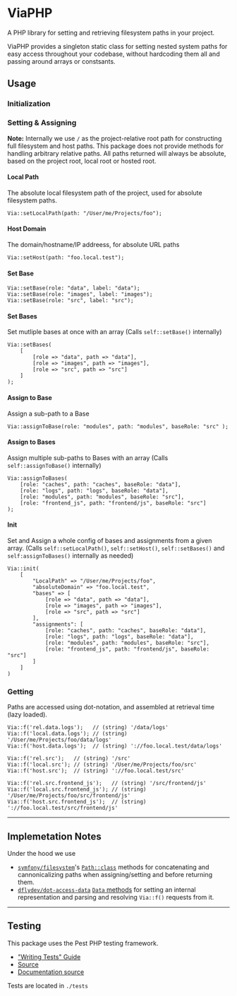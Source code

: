 # ViaPHP

A PHP library for setting and retrieving filesystem paths in your project.

ViaPHP provides a singleton static class for setting nested system paths for easy access throughout your codebase, without hardcoding them all and passing around arrays or constsants.

## Usage

### Initialization


### Setting & Assigning

**Note:** Internally we use `/` as the project-relative root path for constructing full filesystem and host paths. This package does not provide methods for handling arbitrary relative paths. All paths returned will always be absolute, based on the project root, local root or hosted root.


#### Local Path
The absolute local filesystem path of the project, used for absolute filesystem paths.

```
Via::setLocalPath(path: "/User/me/Projects/foo");
```


#### Host Domain
The domain/hostname/IP addreess, for absolute URL paths

```
Via::setHost(path: "foo.local.test");
```


#### Set Base

```
Via::setBase(role: "data", label: "data");
Via::setBase(role: "images", label: "images");
Via::setBase(role: "src", label: "src");
```

#### Set Bases

Set mutliple bases at once with an array
(Calls `self::setBase()` internally)

```
Via::setBases(
    [
        [role => "data", path => "data"],
        [role => "images", path => "images"],
        [role => "src", path => "src"]
    ]
);
```

#### Assign to Base

Assign a sub-path to a Base

```
Via::assignToBase(role: "modules", path: "modules", baseRole: "src" );
```


#### Assign to Bases

Assign multiple sub-paths to Bases with an array
(Calls `self::assignToBase()` internally)

```
Via::assignToBases(
    [role: "caches", path: "caches", baseRole: "data"],
    [role: "logs", path: "logs", baseRole: "data"],
    [role: "modules", path: "modules", baseRole: "src"],
    [role: "frontend_js", path: "frontend/js", baseRole: "src"]
);
```


#### Init

Set and Assign a whole config of bases and assignments from a given array.
(Calls `self::setLocalPath()`, `self::setHost()`, `self::setBases()` and `self:assignToBases()` internally as needed)

```
Via::init(
    [
        "LocalPath" => "/User/me/Projects/foo",
        "absoluteDomain" => "foo.local.test",
        "bases" => [
            [role => "data", path => "data"],
            [role => "images", path => "images"],
            [role => "src", path => "src"]
        ],
        "assignments": [
            [role: "caches", path: "caches", baseRole: "data"],
            [role: "logs", path: "logs", baseRole: "data"],
            [role: "modules", path: "modules", baseRole: "src"],
            [role: "frontend_js", path: "frontend/js", baseRole: "src"]
        ]
    ]
)

```

### Getting

Paths are accessed using dot-notation, and assembled at retrieval time (lazy loaded).

```
Via::f('rel.data.logs');   // (string) '/data/logs'
Via::f('local.data.logs'); // (string) '/User/me/Projects/foo/data/logs'
Via::f('host.data.logs');  // (string) '://foo.local.test/data/logs'

Via::f('rel.src');   // (string) '/src'
Via::f('local.src'); // (string) '/User/me/Projects/foo/src'
Via::f('host.src');  // (string) '://foo.local.test/src'

Via::f('rel.src.frontend_js');   // (string) '/src/frontend/js'
Via::f('local.src.frontend_js'); // (string) '/User/me/Projects/foo/src/frontend/js'
Via::f('host.src.frontend_js');  // (string) '://foo.local.test/src/frontend/js'
```

---

## Implemetation Notes

Under the hood we use 
- [`symfony/filesystem`](https://symfony.com/doc/current/components/filesystem.html#path-manipulation-utilities)'s [`Path::class`](https://github.com/symfony/symfony/blob/7.3/src/Symfony/Component/Filesystem/Path.php) methods for concatenating and cannonicalizing paths when assigning/setting and before returning them.
- [`dflydev/dot-access-data`](https://github.com/dflydev/dflydev-dot-access-data) [`Data` methods](https://github.com/dflydev/dflydev-dot-access-data/blob/main/src/Data.php) for setting an internal representation and parsing and resolving `Via::f()` requests from it.


---

## Testing

This package uses the Pest PHP testing framework.

- ["Writing Tests" Guide](https://pestphp.com/docs/writing-tests) 
- [Source](https://github.com/pestphp/pest)
- [Documentation source](https://github.com/pestphp/docs)

Tests are located in `./tests`

